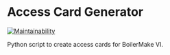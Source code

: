 # Access Card Generator

[![Maintainability](https://api.codeclimate.com/v1/badges/e4d3a4dc967cbb05df5b/maintainability)](https://codeclimate.com/github/kcsodetz/AccessCardGenerator/maintainability)

Python script to create access cards for BoilerMake VI.

